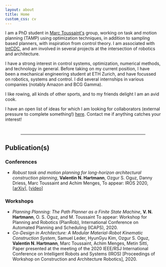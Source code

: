 ```yaml
---
layout: about
title: Home
custom_css: cv
---
```


I am a PhD student in [Marc Toussaint's](https://marc-toussaint.net) group, working on task and motion planning (TAMP) using optimization techniques, in addition to sampling based planners, with inspiration from control theory. I am associated with [IntCDC](https://www.intcdc.uni-stuttgart.de/), and am involved in several projects at the intersection of robotics and architecture.

I have a strong interest in control systems, optimization, numerical methods, and technology in general. Before taking on my current position, I have been a mechanical engineering student at ETH Zurich, and have focussed on robotics, systems and control. I did several internships in various companies (notably Amazon and BCG Gamma).

I like rowing, all kinds of other sports, and to my friends delight I am an avid cook.

I have an open list of ideas for which I am looking for collaborators (external pressure to complete something!) [here](/ideas/). Contact me if anything catches your interest!

<hr style="width:80%;margin-left: auto; margin-right: auto; margin-top: 40px;margin-bottom: 20px;">

## Publication(s)

### Conferences
- *Robust task and motion planning for long-horizon architectural construction planning*, **Valentin N. Hartmann**, Ozgur S. Oguz, Danny Driess, Marc Toussaint and Achim Menges, To appear: IROS 2020, \[[arXiv](https://arxiv.org/abs/2003.07754)\], \[[video](https://www.youtube.com/watch?v=j5S0s29IHwA)\]

### Workshops
- *Planning Planning: The Path Planner as a Finite State Machine*, **V. N. Hartmann**, O. S. Oguz, and M. Toussaint To appear: Workshop for Planning and Robotics (PlanRob), International Conference on Automated Planning and Scheduling (ICAPS), 2020. 
- *Co-Design in Architecture: A Modular Material-Robot Kinematic Construction System*, Samuel Leder, HyunGyu Kim, Ozgur S. Oguz, **Valentin N. Hartmann**, Marc Toussaint, Achim Menges, Metin Sitti, Paper presented at the meeting of the 2020 IEEE/RSJ International Conference on Intelligent Robots and Systems (IROS) [Proceedings of Workshop on Construction and Architecture Robotics], 2020.
